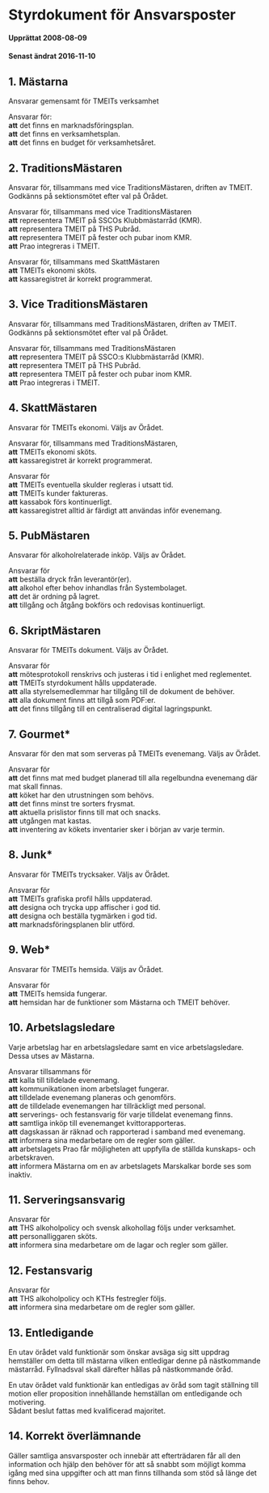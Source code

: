 # Styrdokument för Ansvarsposter
#### Upprättat 2008-08-09
#### Senast ändrat 2016-11-10

## 1. Mästarna
Ansvarar gemensamt för TMEITs verksamhet

Ansvarar för:  
**att** det finns en marknadsföringsplan.  
**att** det finns en verksamhetsplan.  
**att** det finns en budget för verksamhetsåret.

## 2. TraditionsMästaren
Ansvarar för, tillsammans med vice TraditionsMästaren, driften av TMEIT.  
Godkänns på sektionsmötet efter val på Örådet.

Ansvarar för, tillsammans med vice TraditionsMästaren  
**att** representera TMEIT på SSCOs Klubbmästarråd (KMR).  
**att** representera TMEIT på THS Pubråd.  
**att** representera TMEIT på fester och pubar inom KMR.  
**att** Prao integreras i TMEIT.  

Ansvarar för, tillsammans med SkattMästaren  
**att** TMEITs ekonomi sköts.  
**att** kassaregistret är korrekt programmerat.

## 3. Vice TraditionsMästaren
Ansvarar för, tillsammans med TraditionsMästaren, driften av TMEIT.  
Godkänns på sektionsmötet efter val på Örådet.

Ansvarar för, tillsammans med TraditionsMästaren  
**att** representera TMEIT på SSCO:s Klubbmästarråd (KMR).  
**att** representera TMEIT på THS Pubråd.  
**att** representera TMEIT på fester och pubar inom KMR.  
**att** Prao integreras i TMEIT.

## 4. SkattMästaren
Ansvarar för TMEITs ekonomi. Väljs av Örådet.

Ansvarar för, tillsammans med TraditionsMästaren,  
**att** TMEITs ekonomi sköts.  
**att** kassaregistret är korrekt programmerat.

Ansvarar för  
**att** TMEITs eventuella skulder regleras i utsatt tid.  
**att** TMEITs kunder faktureras.  
**att** kassabok förs kontinuerligt.  
**att** kassaregistret alltid är färdigt att användas inför evenemang.

## 5. PubMästaren
Ansvarar för alkoholrelaterade inköp. Väljs av Örådet.

Ansvarar för  
**att** beställa dryck från leverantör(er).  
**att** alkohol efter behov inhandlas från Systembolaget.  
**att** det är ordning på lagret.  
**att** tillgång och åtgång bokförs och redovisas kontinuerligt.

## 6. SkriptMästaren
Ansvarar för TMEITs dokument. Väljs av Örådet.

Ansvarar för  
**att** mötesprotokoll renskrivs och justeras i tid i enlighet med reglementet.  
**att** TMEITs styrdokument hålls uppdaterade.  
**att** alla styrelsemedlemmar har tillgång till de dokument de behöver.  
**att** alla dokument finns att tillgå som PDF:er.  
**att** det finns tillgång till en centraliserad digital lagringspunkt.

## 7. Gourmet\*
Ansvarar för den mat som serveras på TMEITs evenemang. Väljs av Örådet.

Ansvarar för  
**att** det finns mat med budget planerad till alla regelbundna evenemang där mat skall finnas.  
**att** köket har den utrustningen som behövs.  
**att** det finns minst tre sorters frysmat.  
**att** aktuella prislistor finns till mat och snacks.  
**att** utgången mat kastas.  
**att** inventering av kökets inventarier sker i början av varje termin.

## 8. Junk\*
Ansvarar för TMEITs trycksaker. Väljs av Örådet.

Ansvarar för  
**att** TMEITs grafiska profil hålls uppdaterad.  
**att** designa och trycka upp affischer i god tid.  
**att** designa och beställa tygmärken i god tid.  
**att** marknadsföringsplanen blir utförd.  

## 9. Web\*
Ansvarar för TMEITs hemsida. Väljs av Örådet.

Ansvarar för  
**att** TMEITs hemsida fungerar.  
**att** hemsidan har de funktioner som Mästarna och TMEIT behöver.

## 10. Arbetslagsledare
Varje arbetslag har en arbetslagsledare samt en vice arbetslagsledare.  
Dessa utses av Mästarna.

Ansvarar tillsammans för  
**att** kalla till tilldelade evenemang.  
**att** kommunikationen inom arbetslaget fungerar.  
**att** tilldelade evenemang planeras och genomförs.  
**att** de tilldelade evenemangen har tillräckligt med personal.  
**att** serverings- och festansvarig för varje tilldelat evenemang finns.  
**att** samtliga inköp till evenemanget kvittorapporteras.  
**att** dagskassan är räknad och rapporterad i samband med evenemang.  
**att** informera sina medarbetare om de regler som gäller.  
**att** arbetslagets Prao får möjligheten att uppfylla de ställda kunskaps- och arbetskraven.  
**att** informera Mästarna om en av arbetslagets Marskalkar borde ses som inaktiv.

## 11. Serveringsansvarig
Ansvarar för  
**att** THS alkoholpolicy och svensk alkohollag följs under verksamhet.  
**att** personalliggaren sköts.  
**att** informera sina medarbetare om de lagar och regler som gäller.

## 12. Festansvarig
Ansvarar för  
**att** THS alkoholpolicy och KTHs festregler följs.  
**att** informera sina medarbetare om de regler som gäller.

## 13. Entledigande
En utav örådet vald funktionär som önskar avsäga sig sitt uppdrag hemställer om detta till mästarna vilken entledigar denne på nästkommande mästarråd. Fyllnadsval skall därefter hållas på nästkommande öråd.

En utav örådet vald funktionär kan entledigas av öråd som tagit ställning till motion eller proposition innehållande hemställan om entledigande och motivering.  
Sådant beslut fattas med kvalificerad majoritet.

## 14. Korrekt överlämnande
Gäller samtliga ansvarsposter och innebär att efterträdaren får all den information och hjälp den behöver för att så snabbt som möjligt komma igång med sina uppgifter och att man finns tillhanda som stöd så länge det finns behov.
